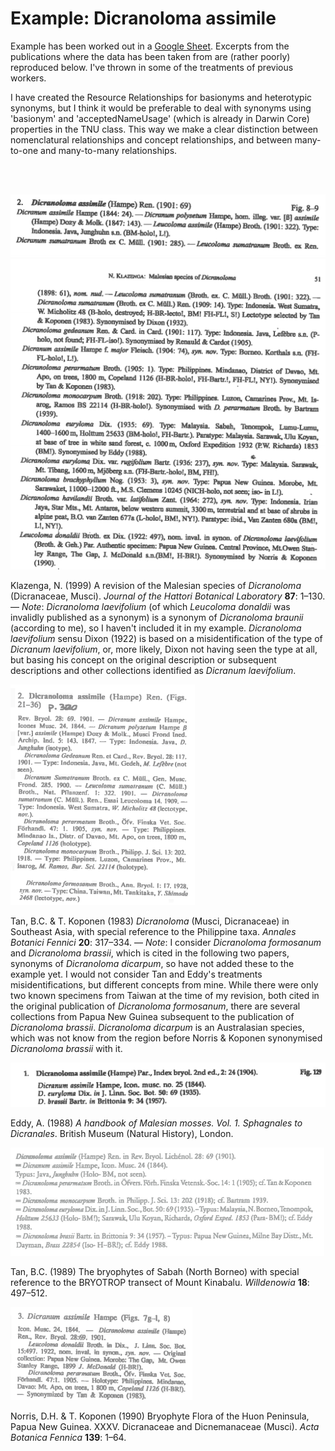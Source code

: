 # Example: Dicranoloma assimile

Example has been worked out in a [Google Sheet](https://docs.google.com/spreadsheets/d/1ZTzHKQOgECpwUmQyDcDfnNnk6n6UK-FPCvo0qFDbJjw/edit?usp=sharing).
Excerpts from the publications where the data has been taken from are
(rather poorly) reproduced below. I've thrown in some of the treatments of
previous workers.

I have created the Resource Relationships for basionyms and heterotypic synonyms,
but I think it would be preferable to deal with synonyms using 'basionym' and
'acceptedNameUsage' (which is already in Darwin Core) properties in the TNU class.
This way we make a clear distinction between nomenclatural relationships and
concept relationships, and between many-to-one and many-to-many relationships.


<br>

<br>


![Klazenga 1999:48](images/dicranoloma_assimile_1.png)
![Klazenga 1999:51](images/dicranoloma_assimile_2.png)

Klazenga, N. (1999) A revision of the Malesian species of _Dicranoloma_
(Dicranaceae, Musci). _Journal of the Hattori Botanical Laboratory_ **87**: 1–130.
— _Note_: _Dicranoloma laevifolium_ (of which _Leucoloma donaldii_ was invalidly
published as a synonym) is a synonym of _Dicranoloma braunii_ (according to me),
so I haven't included it in my example. _Dicranoloma laevifolium_ sensu Dixon
(1922) is based on a misidentification of the type of _Dicranum laevifolium_, or,
more likely, Dixon not having seen the type at all, but basing his concept on the
original description or subsequent descriptions and other collections identified
as _Dicranum laevifolium_.

![Tan & Koponen 1983:320](images/dicranoloma_assimile_3.png)

Tan, B.C. & T. Koponen (1983) _Dicranoloma_ (Musci, Dicranaceae) in Southeast
Asia, with special reference to the Philippine taxa. _Annales Botanici Fennici_
**20**: 317–334. — _Note_: I consider _Dicranoloma formosanum_ and _Dicranoloma
brassii_, which is cited in the following two papers, synonyms of _Dicranoloma
dicarpum_, so have not added these to the example yet. I would not consider Tan
and Eddy's treatments misidentifications, but different concepts
from mine. While there were only two known specimens from Taiwan at the time of
my revision, both cited in the original publication of _Dicranoloma formosanum_,
there are several collections from Papua New Guinea subsequent to the publication
of _Dicranoloma brassii_. _Dicranoloma dicarpum_ is an Australasian species, which
was not know from the region before Norris & Koponen synonymised _Dicranoloma
brassii_ with it.

![Eddy 1988: 148](images/dicranoloma_assimile_4.png)

Eddy, A. (1988) _A handbook of Malesian mosses. Vol. 1. Sphagnales to Dicranales_.
British Museum (Natural History), London.


![Tan 1989: 500](images/dicranoloma_assimile_5.png)

Tan, B.C. (1989) The bryophytes of Sabah (North Borneo) with special reference to
the BRYOTROP transect of Mount Kinabalu. _Willdenowia_ **18**: 497–512.


![Norris & Koponen 1990: 30](images/dicranoloma_assimile_6.png)

Norris, D.H. & T. Koponen (1990) Bryophyte Flora of the Huon Peninsula, Papua
New Guinea. XXXV. Dicranaceae and Dicnemanaceae (Musci). _Acta Botanica Fennica_
**139**: 1–64.
